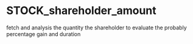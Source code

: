 # STOCK_shareholder_amount
fetch and analysis the quantity the shareholder to evaluate the probably percentage gain and duration